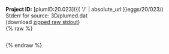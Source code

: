 **Project ID:** [plumID:20.023]({{ '/' | absolute_url }}eggs/20/023/)  
Stderr for source:  3D/plumed.dat   
(download [zipped raw stdout](plumed.dat.plumed.stdout.txt.zip))  
{% raw %}
<pre>
</pre>
{% endraw %}
